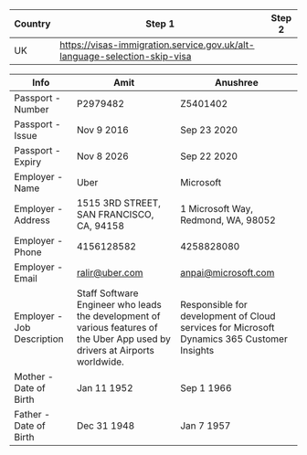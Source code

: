 |Country|Step 1|Step 2|
|-|-|-|
|UK|https://visas-immigration.service.gov.uk/alt-language-selection-skip-visa||


|Info|Amit|Anushree|
|-|-|-|
|Passport - Number|P2979482|Z5401402|
|Passport - Issue|Nov 9 2016|Sep 23 2020|
|Passport - Expiry|Nov 8 2026|Sep 22 2020|
|Employer - Name|Uber|Microsoft|
|Employer - Address|1515 3RD STREET, SAN FRANCISCO, CA, 94158|1 Microsoft Way, Redmond, WA, 98052|
|Employer - Phone|4156128582|4258828080|
|Employer - Email|ralir@uber.com|anpai@microsoft.com|
|Employer - Job Description|Staff Software Engineer who leads the development of various features of the Uber App used by drivers at Airports worldwide.|Responsible for development of Cloud services for Microsoft Dynamics 365 Customer Insights|
|Mother - Date of Birth|Jan 11 1952|Sep 1 1966|
|Father - Date of Birth|Dec 31 1948|Jan 7 1957|
